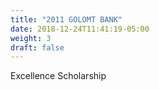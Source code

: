 ```yaml
---
title: "2011 GOLOMT BANK"
date: 2018-12-24T11:41:19-05:00
weight: 3
draft: false
---
```


Excellence Scholarship
